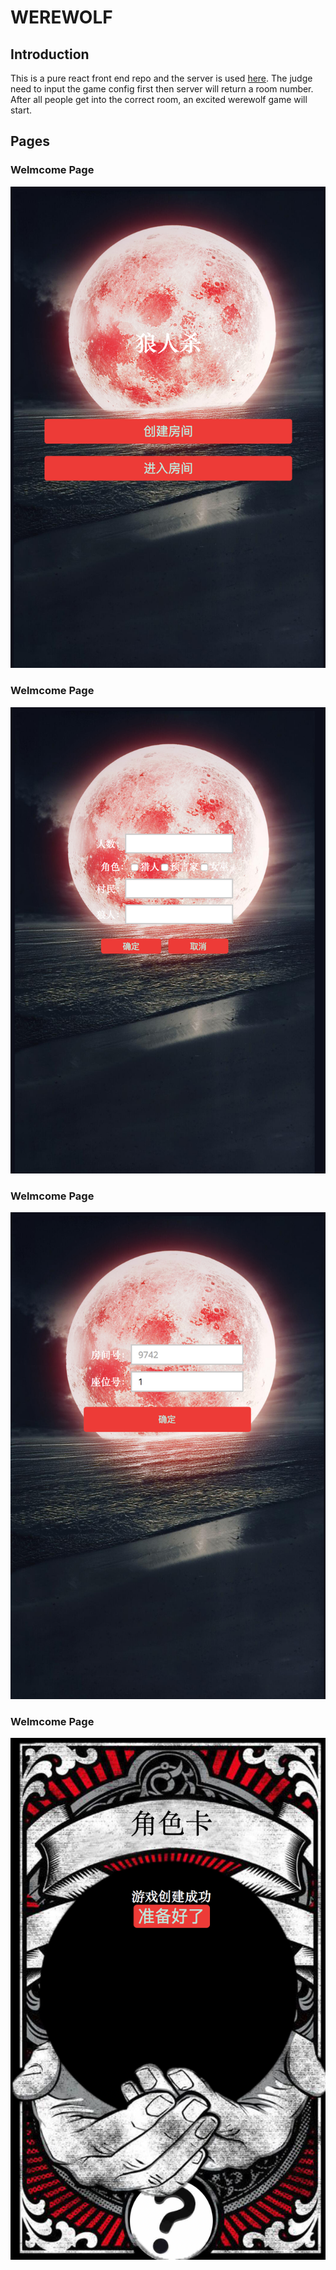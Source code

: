 WEREWOLF
============================

## Introduction
This is a pure react front end repo and the server is used [here](https://github.com/wenisy/werewolf-server). 
The judge need to input the game config first then server will return a room number. 
After all people get into the correct room, an excited werewolf game will start.  

## Pages

### Welmcome Page
![](img/Welcome.png)

### Welmcome Page
![](img/Role.png)

### Welmcome Page
![](img/SelectRoom.png)

### Welmcome Page
![](img/Play.png)
